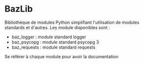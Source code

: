 # BazLib
Bibliothèque de modules Python simplifiant l'utilisation de modules standards et d'autres.
Les module disponibles sont :
- baz_logger : module standard logger
- baz_psycopg : module standard psycopg 3
- baz_requests : module standard requests

Se référer à chaque module pour avoir la documentation